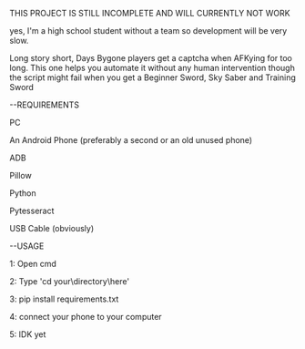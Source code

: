 THIS PROJECT IS STILL INCOMPLETE AND WILL CURRENTLY NOT WORK

yes, I'm a high school student without a team so development will be very slow. 

Long story short, Days Bygone players get a captcha when AFKying for too long. This one helps you automate it without any human intervention though the script might fail when you get a Beginner Sword, Sky Saber and Training Sword


--REQUIREMENTS


PC

An Android Phone (preferably a second or an old unused phone)

ADB

Pillow

Python

Pytesseract

USB Cable (obviously)



--USAGE


1: Open cmd

2: Type 'cd your\directory\here'

3: pip install requirements.txt

4: connect your phone to your computer

5: IDK yet
